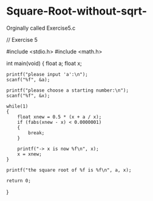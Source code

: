 # Square-Root-without-sqrt-
Orginally called Exercise5.c

// Exercise 5

#include <stdio.h>
#include <math.h>

int main(void)
{
    float a;
    float x;

    printf("please input 'a':\n");
    scanf("%f", &a);

    printf("please choose a starting number:\n");
    scanf("%f", &x);

    while(1)
    {
        float xnew = 0.5 * (x + a / x);
        if (fabs(xnew - x) < 0.0000001)
        {
            break;
        }

        printf("-> x is now %f\n", x);
        x = xnew;
    }

    printf("the square root of %f is %f\n", a, x);
    
    return 0;
}
